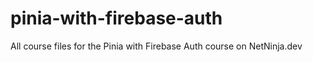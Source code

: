 # pinia-with-firebase-auth
All course files for the Pinia with Firebase Auth course on NetNinja.dev
